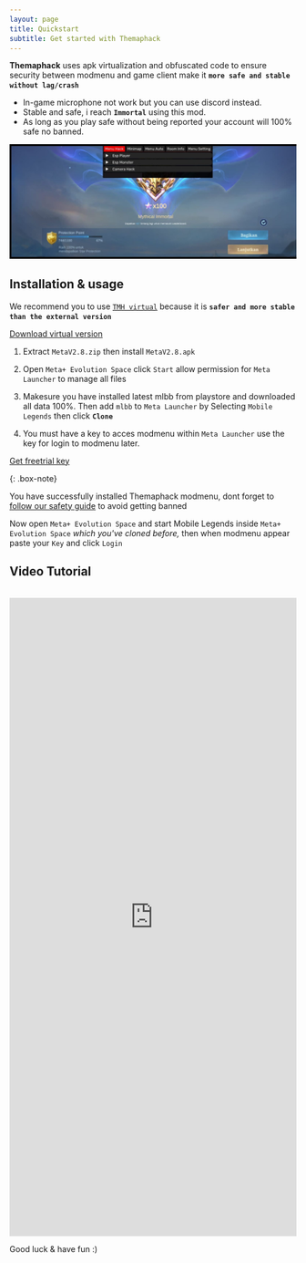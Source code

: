 ```yaml
---
layout: page
title: Quickstart
subtitle: Get started with Themaphack
---
```

**Themaphack** uses apk virtualization and obfuscated code to ensure security between modmenu and game client make it **`more safe and stable without lag/crash`**

* In-game microphone not work but you can use discord instead.
* Stable and safe, i reach **`Immortal`** using this mod.
* As long as you play safe without being reported your account will 100% safe no banned.

![screenshot](/assets/img/tmh_vip.jpg)
<br>
## Installation & usage

We recommend you to use [`TMH virtual`](https://www.patreon.com/posts/136751555?utm_campaign=postshare_creator&utm_content=android_share) because it is **`safer and more stable than the external version`**

<div class="hero"><a href="https://www.patreon.com/posts/136751555?utm_campaign=postshare_creator&utm_content=android_share" class="btn btn-success btn-lg"><i class="bi bi-download"></i> Download virtual version</a></div>

1. Extract `MetaV2.8.zip` then install `MetaV2.8.apk`

2. Open `Meta+ Evolution Space` click `Start` allow permission for `Meta Launcher` to manage all files

3. Makesure you have installed latest mlbb from playstore and downloaded all data 100%. Then add `mlbb` to `Meta Launcher` by Selecting `Mobile Legends` then click **`Clone`**

4. You must have a key to acces modmenu within `Meta Launcher` 
use the key for login to modmenu later.

<p class="text-center">
<a href="https://www.patreon.com/posts/139777550?utm_campaign=postshare_creator&utm_content=android_share" class="btn btn-primary"> <i class="bi bi-key"></i> Get freetrial key</a></p>

{: .box-note}
<p class="lead">
You have successfully installed Themaphack modmenu, dont forget to <a href="https://www.patreon.com/posts/130259867?utm_campaign=postshare_creator&utm_content=android_share">follow our safety guide</a> to avoid getting banned
</p>

Now open `Meta+ Evolution Space` and start Mobile Legends inside `Meta+ Evolution Space` *which you've cloned before,* then when modmenu appear paste your `Key` and click `Login`

## Video Tutorial
<br>
<div style="position:relative;aspect-ratio:9/20;">
      <iframe 
            loading="lazy" title="Gumlet video player"
            src="https://play.gumlet.io/embed/68d917a5c3cc2cd876966385?background=false&autoplay=false&loop=true&disableControls=false"
            style="border:none; position: absolute; top: 0; left: 0; height: 100%; width: 100%;"
          allow="accelerometer; gyroscope; autoplay; encrypted-media; picture-in-picture; fullscreen;">
          </iframe>
    </div>

Good luck & have fun :)
